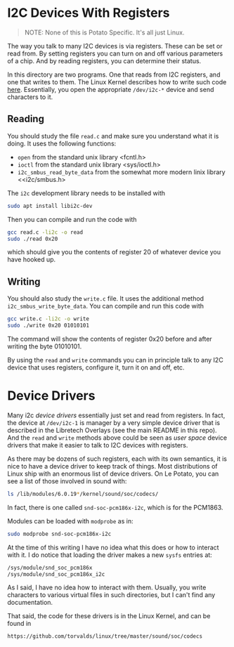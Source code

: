 I2C Devices With Registers
===

> NOTE: None of this is Potato Specific. It's all just Linux. 

The way you talk to many I2C devices is via registers. These can be set or read from. By setting registers you can turn on and off various parameters of a chip. And by reading registers, you can determine their status. 

In this directory are two programs. One that reads from I2C registers, and one that writes to them. The Linux Kernel describes how to write such code [here](https://docs.kernel.org/i2c/dev-interface.html). Essentially, you open the appropriate `/dev/i2c-*` device and send characters to it. 

Reading
---

You should study the file `read.c` and make sure you understand what it is doing. It uses the following functions:
- `open` from the standard unix library <fcntl.h>
- `ioctl` from the standard unix library <sys/ioctl.h>
- `i2c_smbus_read_byte_data` from the somewhat more modern linix library <<i2c/smbus.h>

The `i2c` development library needs to be installed with

```bash
sudo apt install libi2c-dev
```

Then you can compile and run the code with 

```bash
gcc read.c -li2c -o read
sudo ./read 0x20
```

which should give you the contents of register 20 of whatever device you have hooked up. 

Writing
---

You should also study the `write.c` file. It uses the additional method `i2c_smbus_write_byte_data`. You can compile and run this code with

```bash
gcc write.c -li2c -o write
sudo ./write 0x20 01010101
```

The command will show the contents of register 0x20 before and after writing the byte 01010101. 

By using the `read` and `write` commands you can in principle talk to any I2C device that uses registers, configure it, turn it on and off, etc. 

Device Drivers
===

Many i2c *device drivers* essentially just set and read from registers. In fact, the device at `/dev/i2c-1` is manager by a very simple device driver that is described in the Libretech Overlays (see the main README in this repo). And the `read` and `write` methods above could be seen as *user space* device drivers that make it easier to talk to I2C devices with registers. 

As there may be dozens of such registers, each with its own semantics, it is nice to have a device driver to keep track of things. Most distributions of Linux ship with an enormous list of device drivers. On Le Potato, you can see a list of those involved in sound with:

```bash
ls /lib/modules/6.0.19*/kernel/sound/soc/codecs/
```

In fact, there is one called `snd-soc-pcm186x-i2c`, which is for the PCM1863. 

Modules can be loaded with `modprobe` as in:

```bash
sudo modprobe snd-soc-pcm186x-i2c
```

At the time of this writing I have no idea what this does or how to interact with it. I do notice that loading the driver makes a new `sysfs` entries at:

```bash
/sys/module/snd_soc_pcm186x
/sys/module/snd_soc_pcm186x_i2c
```

As I said, I have no idea how to interact with them. Usually, you write characters to various virtual files in such directories, but I can't find any documentation. 

That said, the code for these drivers is in the Linux Kernel, and can be found in 

```bash
https://github.com/torvalds/linux/tree/master/sound/soc/codecs
```